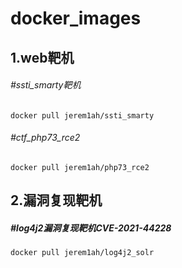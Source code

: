 # docker_images

## 1.web靶机

###### #ssti_smarty靶机

```
docker pull jerem1ah/ssti_smarty
```
###### #ctf_php73_rce2
```
docker pull jerem1ah/php73_rce2
```



## 2.漏洞复现靶机

##### #log4j2漏洞复现靶机CVE-2021-44228

```
docker pull jerem1ah/log4j2_solr
```

